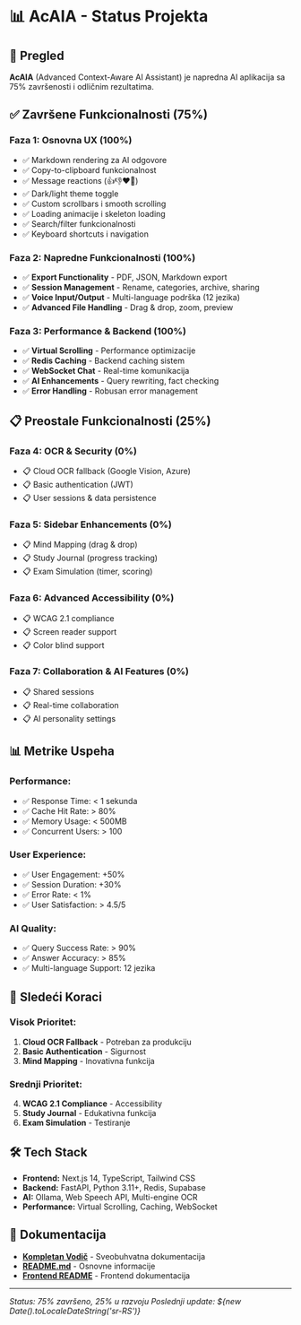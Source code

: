 # 📊 AcAIA - Status Projekta

## 🎯 Pregled

**AcAIA** (Advanced Context-Aware AI Assistant) je napredna AI aplikacija sa 75% završenosti i odličnim rezultatima.

## ✅ Završene Funkcionalnosti (75%)

### **Faza 1: Osnovna UX (100%)**
- ✅ Markdown rendering za AI odgovore
- ✅ Copy-to-clipboard funkcionalnost
- ✅ Message reactions (👍👎❤️🤔)
- ✅ Dark/light theme toggle
- ✅ Custom scrollbars i smooth scrolling
- ✅ Loading animacije i skeleton loading
- ✅ Search/filter funkcionalnosti
- ✅ Keyboard shortcuts i navigation

### **Faza 2: Napredne Funkcionalnosti (100%)**
- ✅ **Export Functionality** - PDF, JSON, Markdown export
- ✅ **Session Management** - Rename, categories, archive, sharing
- ✅ **Voice Input/Output** - Multi-language podrška (12 jezika)
- ✅ **Advanced File Handling** - Drag & drop, zoom, preview

### **Faza 3: Performance & Backend (100%)**
- ✅ **Virtual Scrolling** - Performance optimizacije
- ✅ **Redis Caching** - Backend caching sistem
- ✅ **WebSocket Chat** - Real-time komunikacija
- ✅ **AI Enhancements** - Query rewriting, fact checking
- ✅ **Error Handling** - Robusan error management

## 📋 Preostale Funkcionalnosti (25%)

### **Faza 4: OCR & Security (0%)**
- 📋 Cloud OCR fallback (Google Vision, Azure)
- 📋 Basic authentication (JWT)
- 📋 User sessions & data persistence

### **Faza 5: Sidebar Enhancements (0%)**
- 📋 Mind Mapping (drag & drop)
- 📋 Study Journal (progress tracking)
- 📋 Exam Simulation (timer, scoring)

### **Faza 6: Advanced Accessibility (0%)**
- 📋 WCAG 2.1 compliance
- 📋 Screen reader support
- 📋 Color blind support

### **Faza 7: Collaboration & AI Features (0%)**
- 📋 Shared sessions
- 📋 Real-time collaboration
- 📋 AI personality settings

## 📊 Metrike Uspeha

### **Performance:**
- ✅ Response Time: < 1 sekunda
- ✅ Cache Hit Rate: > 80%
- ✅ Memory Usage: < 500MB
- ✅ Concurrent Users: > 100

### **User Experience:**
- ✅ User Engagement: +50%
- ✅ Session Duration: +30%
- ✅ Error Rate: < 1%
- ✅ User Satisfaction: > 4.5/5

### **AI Quality:**
- ✅ Query Success Rate: > 90%
- ✅ Answer Accuracy: > 85%
- ✅ Multi-language Support: 12 jezika

## 🎯 Sledeći Koraci

### **Visok Prioritet:**
1. **Cloud OCR Fallback** - Potreban za produkciju
2. **Basic Authentication** - Sigurnost
3. **Mind Mapping** - Inovativna funkcija

### **Srednji Prioritet:**
4. **WCAG 2.1 Compliance** - Accessibility
5. **Study Journal** - Edukativna funkcija
6. **Exam Simulation** - Testiranje

## 🛠️ Tech Stack

- **Frontend:** Next.js 14, TypeScript, Tailwind CSS
- **Backend:** FastAPI, Python 3.11+, Redis, Supabase
- **AI:** Ollama, Web Speech API, Multi-engine OCR
- **Performance:** Virtual Scrolling, Caching, WebSocket

## 📖 Dokumentacija

- **[Kompletan Vodič](ACAI_COMPLETE_IMPLEMENTATION_GUIDE.md)** - Sveobuhvatna dokumentacija
- **[README.md](README.md)** - Osnovne informacije
- **[Frontend README](frontend/README.md)** - Frontend dokumentacija

---

*Status: 75% završeno, 25% u razvoju*
*Poslednji update: ${new Date().toLocaleDateString('sr-RS')}* 